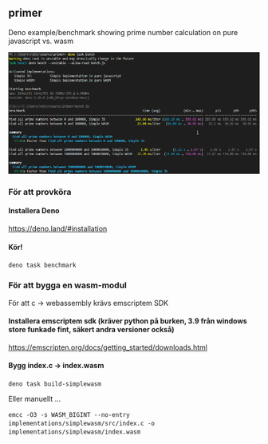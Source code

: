 ## primer

Deno example/benchmark showing prime number calculation on pure javascript vs. wasm

<img src="/primer.png">

### För att provköra

#### Installera Deno

https://deno.land/#installation

#### Kör!

```deno task benchmark```

### För att bygga en wasm-modul

För att c -> webassembly krävs emscriptem SDK

#### Installera emscriptem sdk (kräver python på burken, 3.9 från windows store funkade fint, säkert andra versioner också)

https://emscripten.org/docs/getting_started/downloads.html

#### Bygg index.c -> index.wasm

```deno task build-simplewasm```

Eller manuellt ...

```emcc -O3 -s WASM_BIGINT --no-entry implementations/simplewasm/src/index.c -o implementations/simplewasm/index.wasm```